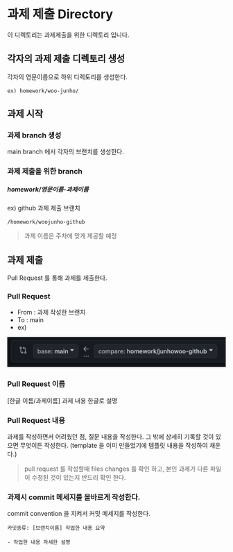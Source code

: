 # 과제 제출 Directory
이 디렉토리는 과제제출을 위한 디렉토리 입니다.

## 각자의 과제 제출 디렉토리 생성
각자의 영문이름으로 하위 디렉토리를 생성한다.
```plain
ex) homework/woo-junho/ 
```
## 과제 시작
### 과제 branch 생성
main branch 에서 각자의 브랜치를 생성한다.
### 과제 제출을 위한 branch
##### homework/영문이름-과제이름
ex) github 과제 제출 브랜치
```
/homework/woojunho-github
```
> 과제 이름은 주차에 맞게 제공할 예정

## 과제 제출
Pull Request 를 통해 과제를 제출한다.
### Pull Request

- From : 과제 작성한 브랜치
- To : main
- ex)
  
![스크린샷 2024-05-19 오후 12.22.11.png](..%2Flesson%2Fimages%2F%EC%8A%A4%ED%81%AC%EB%A6%B0%EC%83%B7%202024-05-19%20%EC%98%A4%ED%9B%84%2012.22.11.png)
### Pull Request 이름
[한글 이름/과제이름] 과제 내용 한글로 설명 

### Pull Request 내용
과제를 작성하면서 어려웠던 점, 질문 내용을 작성한다.
그 밖에 상세히 기록할 것이 있으면 무엇이든 작성한다. (template 을 이미 만들었기에 템플릿 내용을 작성하여 채운다.)
> pull request 를 작성할때 files changes 를 확인 하고, 본인 과제가 다른 파일이 수정된 것이 있는지 반드리 확인 한다.

### 과제시 commit 메세지를 올바르게 작성한다.
commit convention 을 지켜서 커밋 메세지를 작성한다.
```text
카밋종류: [브랜치이름] 작업한 내용 요약

- 작업한 내용 자세한 설명
```
